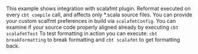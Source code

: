 This example shows integration with scalafmt plugin.
Reformat executed on every `cbt compile` call, and affects only *.scala source files.
You can provide your custom scalfmt preferences in build via `scalafmtConfig`.
You can examine if your source code properly aligned already by executing `cbt scalafmtTest`
To test formatting in action you can execute: `cbt breakFormatting` to break formatting
and `cbt scalafmt` to get formatting back.
